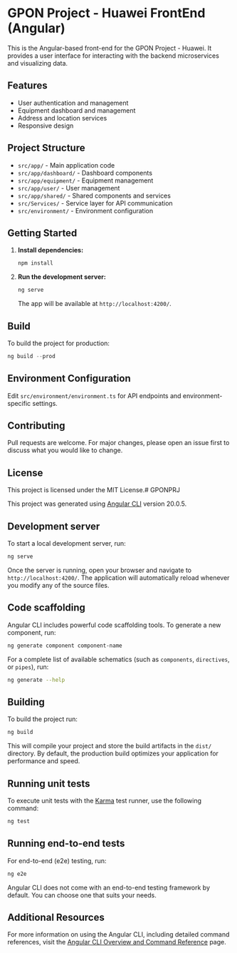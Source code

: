 # GPON Project - Huawei FrontEnd (Angular)

This is the Angular-based front-end for the GPON Project - Huawei. It provides a user interface for interacting with the backend microservices and visualizing data.

## Features
- User authentication and management
- Equipment dashboard and management
- Address and location services
- Responsive design

## Project Structure
- `src/app/` - Main application code
- `src/app/dashboard/` - Dashboard components
- `src/app/equipment/` - Equipment management
- `src/app/user/` - User management
- `src/app/shared/` - Shared components and services
- `src/Services/` - Service layer for API communication
- `src/environment/` - Environment configuration

## Getting Started
1. **Install dependencies:**
   ```powershell
   npm install
   ```
2. **Run the development server:**
   ```powershell
   ng serve
   ```
   The app will be available at `http://localhost:4200/`.

## Build
To build the project for production:
```powershell
ng build --prod
```

## Environment Configuration
Edit `src/environment/environment.ts` for API endpoints and environment-specific settings.

## Contributing
Pull requests are welcome. For major changes, please open an issue first to discuss what you would like to change.

## License
This project is licensed under the MIT License.# GPONPRJ

This project was generated using [Angular CLI](https://github.com/angular/angular-cli) version 20.0.5.

## Development server

To start a local development server, run:

```bash
ng serve
```

Once the server is running, open your browser and navigate to `http://localhost:4200/`. The application will automatically reload whenever you modify any of the source files.

## Code scaffolding

Angular CLI includes powerful code scaffolding tools. To generate a new component, run:

```bash
ng generate component component-name
```

For a complete list of available schematics (such as `components`, `directives`, or `pipes`), run:

```bash
ng generate --help
```

## Building

To build the project run:

```bash
ng build
```

This will compile your project and store the build artifacts in the `dist/` directory. By default, the production build optimizes your application for performance and speed.

## Running unit tests

To execute unit tests with the [Karma](https://karma-runner.github.io) test runner, use the following command:

```bash
ng test
```

## Running end-to-end tests

For end-to-end (e2e) testing, run:

```bash
ng e2e
```

Angular CLI does not come with an end-to-end testing framework by default. You can choose one that suits your needs.

## Additional Resources

For more information on using the Angular CLI, including detailed command references, visit the [Angular CLI Overview and Command Reference](https://angular.dev/tools/cli) page.
